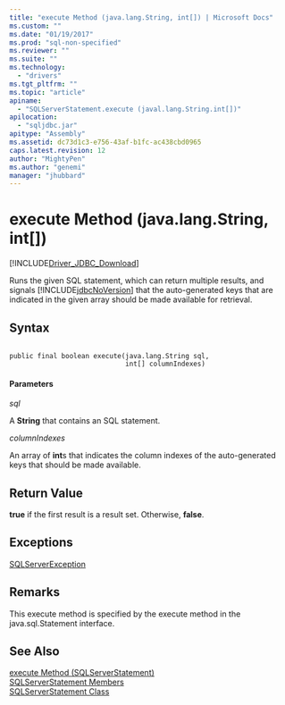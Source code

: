```yaml
---
title: "execute Method (java.lang.String, int[]) | Microsoft Docs"
ms.custom: ""
ms.date: "01/19/2017"
ms.prod: "sql-non-specified"
ms.reviewer: ""
ms.suite: ""
ms.technology: 
  - "drivers"
ms.tgt_pltfrm: ""
ms.topic: "article"
apiname: 
  - "SQLServerStatement.execute (javal.lang.String.int[])"
apilocation: 
  - "sqljdbc.jar"
apitype: "Assembly"
ms.assetid: dc73d1c3-e756-43af-b1fc-ac438cbd0965
caps.latest.revision: 12
author: "MightyPen"
ms.author: "genemi"
manager: "jhubbard"
---
```

# execute Method (java.lang.String, int[])
[!INCLUDE[Driver_JDBC_Download](..%2FToken%2FDriver_JDBC_Download.md)]

  Runs the given SQL statement, which can return multiple results, and signals [!INCLUDE[jdbcNoVersion](../../../includes/jdbcnoversion-md.md)] that the auto-generated keys that are indicated in the given array should be made available for retrieval.  
  
## Syntax  
  
```  
  
public final boolean execute(java.lang.String sql,  
                             int[] columnIndexes)  
```  
  
#### Parameters  
 *sql*  
  
 A **String** that contains an SQL statement.  
  
 *columnIndexes*  
  
 An array of **int**s that indicates the column indexes of the auto-generated keys that should be made available.  
  
## Return Value  
 **true** if the first result is a result set. Otherwise, **false**.  
  
## Exceptions  
 [SQLServerException](../Topic/SQLServerException%20Class.md)  
  
## Remarks  
 This execute method is specified by the execute method in the java.sql.Statement interface.  
  
## See Also  
 [execute Method &#40;SQLServerStatement&#41;](../Topic/execute%20Method%20(SQLServerStatement).md)   
 [SQLServerStatement Members](../Topic/SQLServerStatement%20Members.md)   
 [SQLServerStatement Class](../Topic/SQLServerStatement%20Class.md)  
  
  
